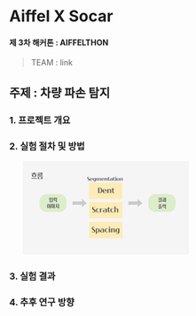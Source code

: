 
# Aiffel X Socar 
#### 제 3차 해커톤 : AIFFELTHON


> TEAM : link

## 주제 : 차량 파손 탐지 




### 1. 프로젝트 개요


### 2. 실험 절차 및 방법
<ul>
<img src ='./readme_image/flow.png' width='300px'>

</ul>

### 3. 실험 결과


### 4. 추후 연구 방향

